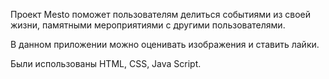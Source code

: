 Проект Mesto поможет пользователям делиться событиями из своей жизни, памятными мероприятиями с другими пользователями.

В данном приложении можно оценивать изображения и ставить лайки.

Были использованы HTML, CSS, Java Script.
